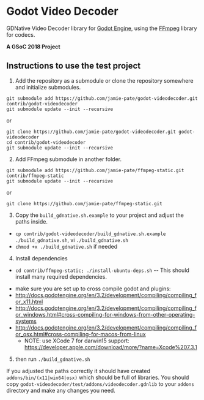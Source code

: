 # Godot Video Decoder

GDNative Video Decoder library for [Godot Engine](https://godotengine.org),
using the [FFmpeg](https://ffmpeg.org) library for codecs.

**A GSoC 2018 Project**

## Instructions to use the test project

<!-- Ideally this would all be set up to build in a docker container, but I ran out of time -->
1. Add the repository as a submodule or clone the repository somewhere and initialize submodules.

```
git submodule add https://github.com/jamie-pate/godot-videodecoder.git contrib/godot-videodecoder
git submodule update --init --recursive
```

or

```
git clone https://github.com/jamie-pate/godot-videodecoder.git godot-videodecoder
cd contrib/godot-videodecoder
git submodule update --init --recursive
```

2. Add FFmpeg submodule in another folder.

```
git submodule add https://github.com/jamie-pate/ffmpeg-static.git contrib/ffmpeg-static
git submodule update --init --recursive
```

or

```
git clone https://github.com/jamie-pate/ffmpeg-static.git
```

3. Copy the `build_gdnative.sh.example` to your project and adjust the paths inside.
<!-- this step needs improvement -->

* `cp contrib/godot-videodecoder/build_gdnative.sh.example ./build_gdnative.sh`, vi `./build_gdnative.sh`
* `chmod +x ./build_gdnative.sh` if needed

4. Install dependencies

* `cd contrib/ffmpeg-static; ./install-ubuntu-deps.sh` -- This should install many required dependencies.
<!-- but might not be 100% complete -->
* make sure you are set up to cross compile godot and plugins:
* http://docs.godotengine.org/en/3.2/development/compiling/compiling_for_x11.html
* http://docs.godotengine.org/en/3.2/development/compiling/compiling_for_windows.html#cross-compiling-for-windows-from-other-operating-systems
* http://docs.godotengine.org/en/3.2/development/compiling/compiling_for_osx.html#cross-compiling-for-macos-from-linux
   * NOTE: use XCode 7 for darwin15 support: https://developer.apple.com/download/more/?name=Xcode%207.3.1

5. then run `./build_gdnative.sh`

If you adjusted the paths correctly it should have created `addons/bin/(x11|win64|osx)` which should be full of libraries. You should copy `godot-videodecoder/test/addons/videodecoder.gdnlib` to your `addons` directory and make any changes you need.

